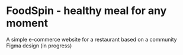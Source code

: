 # FoodSpin - healthy meal for any moment

A simple e-commerce website for a restaurant based on a community Figma design (in progress)
